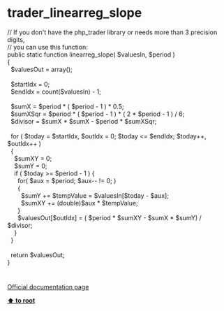# trader_linearreg_slope




<div class="phpcode"><span class="html">
// If you don&apos;t have the php_trader library or needs more than 3 precision digits,<br>// you can use this function:<br>public static function linearreg_slope( $valuesIn, $period )<br>{<br>&#xA0; $valuesOut = array();<br>&#xA0; <br>&#xA0; $startIdx = 0;<br>&#xA0; $endIdx = count($valuesIn) - 1;<br>&#xA0; <br>&#xA0; $sumX = $period * ( $period - 1 ) * 0.5;<br>&#xA0; $sumXSqr = $period * ( $period - 1 ) * ( 2 * $period - 1 ) / 6;<br>&#xA0; $divisor = $sumX * $sumX - $period * $sumXSqr;<br>&#xA0; <br>&#xA0; for ( $today = $startIdx, $outIdx = 0; $today &lt;= $endIdx; $today++, $outIdx++ )<br>&#xA0; {<br>&#xA0; &#xA0; $sumXY = 0;<br>&#xA0; &#xA0; $sumY = 0;<br>&#xA0; &#xA0; if ( $today &gt;= $period - 1 ) {<br>&#xA0; &#xA0; &#xA0; for( $aux = $period; $aux-- != 0; )<br>&#xA0; &#xA0; &#xA0; {<br>&#xA0; &#xA0; &#xA0; &#xA0; $sumY += $tempValue = $valuesIn[$today - $aux];<br>&#xA0; &#xA0; &#xA0; &#xA0; $sumXY += (double)$aux * $tempValue;<br>&#xA0; &#xA0; &#xA0; }<br>&#xA0; &#xA0; &#xA0; $valuesOut[$outIdx] = ( $period * $sumXY - $sumX * $sumY) / $divisor;<br>&#xA0; &#xA0; }<br>&#xA0; }<br>&#xA0; <br>&#xA0; return $valuesOut;<br>}</span>
</div>
  

#

[Official documentation page](https://www.php.net/manual/en/function.trader-linearreg-slope.php)

**[⬆ to root](/)**